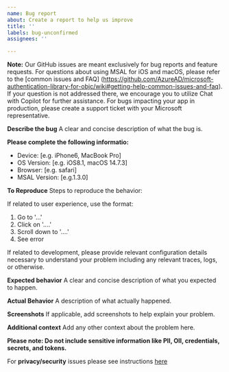 ```yaml
---
name: Bug report
about: Create a report to help us improve
title: ''
labels: bug-unconfirmed
assignees: ''

---
```


**Note:** 
Our GitHub issues are meant exclusively for bug reports and feature requests. For questions about using MSAL for iOS and macOS, please refer to the [common issues and FAQ] (https://github.com/AzureAD/microsoft-authentication-library-for-objc/wiki#getting-help-common-issues-and-faq). If your question is not addressed there, we encourage you to utilize Chat with Copilot for further assistance.
For bugs impacting your app in production, please create a support ticket with your Microsoft representative.

**Describe the bug**
A clear and concise description of what the bug is.

**Please complete the following informatio:**
 - Device: [e.g. iPhone6, MacBook Pro]
 - OS Version: [e.g. iOS8.1, macOS 14.7.3]
 - Browser: [e.g. safari]
 - MSAL Version: [e.g.1.3.0]

**To Reproduce**
Steps to reproduce the behavior:

If related to user experience, use the format:
1. Go to '...'
2. Click on '....'
3. Scroll down to '....'
4. See error

If related to development, please provide relevant configuration details necessary to understand your problem including any relevant traces, logs, or otherwise.

**Expected behavior**
A clear and concise description of what you expected to happen.

**Actual Behavior**
A description of what actually happened.

**Screenshots**
If applicable, add screenshots to help explain your problem.

**Additional context**
Add any other context about the problem here.

**Please note: Do not include sensitive information like PII, OII, credentials, secrets, and tokens.**

For **privacy/security** issues please see instructions [here](https://github.com/AzureAD/microsoft-authentication-library-for-objc?tab=readme-ov-file#security-reporting)
